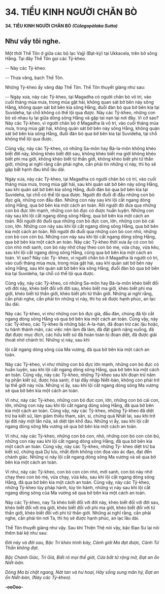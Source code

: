 # 34. TIỂU KINH NGƯỜI CHĂN BÒ

**34. TIỂU KINH NGƯỜI CHĂN BÒ**
***(Cùlagopàlaka Sutta)***

## Như vầy tôi nghe.

Một thời Thế Tôn ở giữa các bộ lạc Vajji (Bạt-kỳ) tại Ukkacela, trên bờ sông Hằng. Tại đây Thế Tôn gọi
các Tỷ-kheo.

-- Này các Tỷ-kheo.

-- Thưa vâng, bạch Thế Tôn.

Những Tỷ-kheo ấy vâng đáp Thế Tôn. Thế Tôn thuyết giảng như sau:

-- Ngày xưa, này các Tỷ-kheo, tại Magadha có người chăn bò vô trí, vào cuối tháng mùa mưa, trong mùa
gặt hái, không quan sát bờ bên này sông Hằng, không quan sát bờ bên kia sông Hằng, đuổi đàn bò qua
bờ bên kia tại Suvideha, tại chỗ không có thể lội qua được. Này các Tỷ-kheo, những con bò xô nhau tụ
lại giữa dòng sông Hằng và gặp tai nạn tại nơi đây. Vì cớ sao? Này các Tỷ-kheo, vì người chăn bò ở
Magadha là vô trí, vào cuối tháng mùa mưa, trong mùa gặt hái, không quán sát bờ bên này sông Hằng,
không quán sát bờ bên kia sông Hằng, đuổi đàn bò qua bờ bên kia tại Suvideha, tại chỗ không thể lội
qua được.

Cũng vậy, này các Tỷ-kheo, có những Sa-môn hay Bà-la-môn không khéo biết đời này, không khéo biết
đời sau, không khéo biết ma giới không khéo biết phi ma giới, không khéo biết tử thần giới, không khéo
biết phi tử thần giới, những ai nghĩ rằng cần phải nghe, cần phải tin những vị này, thì họ sẽ gặp bất hạnh
đau khổ lâu dài.

Ngày xưa, này các Tỷ-kheo, tại Magadha có người chăn bò có trí, vào cuối tháng mùa mưa, trong mùa
gặt hái, sau khi quán sát bờ bên này sông Hằng, sau khi quán sát bờ bên kia sông Hằng, đuổi đàn bò qua
bờ bên kia tại Suvideha, tại chỗ có thể lội qua được. Người đó đuổi đi đầu những con bò đực già, những
con đầu đàn. Những con này sau khi lội cắt ngang dòng sông Hằng, qua bờ bên kia một cách an toàn.
Rồi người đó đưa qua những con bò đực lớn mạnh, những con bò đực có được huấn luyện. Những con
này sau khi lội cắt ngang dòng sông Hằng, qua bờ bên kia một cách an toàn. Rồi người đó đuổi qua
những con bò đực con, lớn, những con bò cái con, lớn. Những con này sau khi lội cắt ngang dòng sông
Hằng, qua bờ bên kia một cách an toàn. Rồi người đó đuổi qua những con bò con nhỏ, những con bò con
còn bú. Những con này sau khi lội cắt ngang dòng sông Hằng, qua bờ bên kia một cách an toàn. Này các
Tỷ-kheo thời xưa ấy có con bò còn nhỏ mới sanh, con bò này nhờ chạy theo con bò mẹ, vừa chạy, vừa
kêu, sau khi lội cắt ngang dòng sông Hằng, cũng qua bờ bên kia một cách an toàn. Vì sao? Này các Tỷ-
kheo, vì người chăn bò ở Magadha là người có trí, vào cuối tháng mùa mưa, trong mùa gặt hái, sau khi
quán sát bờ bên này sông Hằng, sau khi quán sát bờ bên kia sông Hằng, đuổi đàn bò qua bờ bên kia tại
Suvideha, tại chỗ có thể lội qua được.

Cũng vậy, này các Tỷ-kheo, có những Sa-môn hay Bà-la-môn khéo biết đối với đời này, khéo biết đối
với đời sau, khéo biết ma giới, khéo biết phi ma giới, khéo biết tử thần giới, khéo biết phi tử thần giới.
Những ai nghĩ rằng, cần phải nghe, cần phải tin những vị này, thì họ sẽ được hạnh phúc, an lạc lâu dài.

Này các Tỷ-kheo, ví như những con bò đực già, đầu đàn, chúng đã lội cắt ngang dòng sông Hằng và qua
bờ bên kia một cách an toàn. Cũng vậy, này các Tỷ-kheo, các Tỷ-kheo là những bậc A-la-hán, đã đoạn
trừ các lậu hoặc, tu hành thành mãn, các việc nên làm đã làm, đã đặt gánh nặng xuống, đã đạt được mục
đích, các hữu kiết sử đã hoàn toàn bị đoạn diệt, đã được giải thoát nhờ chánh trí. Những vị này, sau khi

lội cắt ngang dòng sông của Ma vương, đã qua bờ bên kia một cách an toàn.

Này các Tỷ-kheo, ví như những con bò đực lớn mạnh, những con bò đực có huấn luyện, sau khi lội cắt
ngang dòng sông Hằng, qua bờ bên kia một cách an toàn. Cũng vậy, này các Tỷ-kheo, những Tỷ-kheo
sau khi đoạn trừ năm hạ phần kiết sử, được hóa sanh, ở tại đấy nhập Niết-bàn, không còn phải trở lại thế
giới này nữa. Những vị ấy, sau khi lội cắt ngang dòng sông Ma vương sẽ qua bờ bên kia một cách an
toàn.

Ví như, này các Tỷ-kheo, những con bò đực con, lớn, những con bò cái con, lớn, những con này sau khi
lội cắt ngang dòng sông Hằng, đã qua bờ bên kia một cách an toàn. Cũng vậy, này các Tỷ-kheo, những
Tỷ-kheo đã diệt trừ ba kiết sử, làm giảm thiểu tham, sân, si, chứng quả Nhất lai, sau khi trở lại đời này
một lần nữa, sẽ diệt tận khổ đau. Những vị ấy, sau khi lội cắt ngang dòng sông Ma vương sẽ qua bờ bên
kia một cách an toàn.

Ví như, này các Tỷ-kheo, những con bò con, nhỏ, những con bò con còn bú, những con này sau khi lội
cắt ngang dòng sông Hằng, đã qua bờ bên kia một cách an toàn. Cũng vậy, này các Tỷ-kheo, những Tỷ-
kheo diệt trừ ba kiết sử, chứng quả Dự lưu, nhất định không còn đọa vào ác đạo, đạt đến chánh giác.
Những vị này lội cắt ngang dòng sông Ma vương và sẽ qua bờ bên kia một cách an toàn.

Ví như, này các Tỷ-kheo, con bò con còn nhỏ, mới sanh, con bò này nhờ chạy theo con bò mẹ, vừa
chạy, vừa kêu, sau khi lội cắt ngang dòng sông Hằng, đã qua bờ bên kia một cách an toàn. Cũng vậy,
này các Tỷ-kheo, những Tỷ-kheo tùy pháp hành, tùy tín hành, những vị này sau khi lội cắt ngang dòng
sông của Ma vương sẽ qua bờ bên kia một cách an toàn.

Này các Tỷ-kheo, nay Ta khéo biết đối với đời này, khéo biết đối với đời sau, khéo biết đối với ma giới,
khéo biết đối với phi ma giới, khéo biết đối với tử thần giới, khéo biết đối với phi tử thần giới. Những ai
nghĩ rằng, cần phải nghe, cần phải tin nơi Ta, thì họ sẽ được hạnh phúc, an lạc lâu dài.

Thế Tôn thuyết giảng như vậy. Sau khi Thiện Thệ nói vậy, bậc Ðạo Sư lại nói thêm bài kệ như sau:

*Ðời này và đời sau,*
*Bậc Trí khéo trình bày,*
*Cảnh giới Ma đạt được,*
*Cảnh Tử Thần không đạt.*

*Bậc Chánh Giác, Trí Giả,*
*Biết rõ mọi thế giới,*
*Cửa bất tử rộng mở,*
*Ðạt an ổn Niết-bàn.*

*Dòng Ma bị chặt ngang,*
*Nát tan và hư hoại,*
*Hãy sống sung mãn hỷ,*
*Ðạt an ổn Niết-bàn,*
*(Này các Tỷ-kheo).*

**-ooOoo-**

